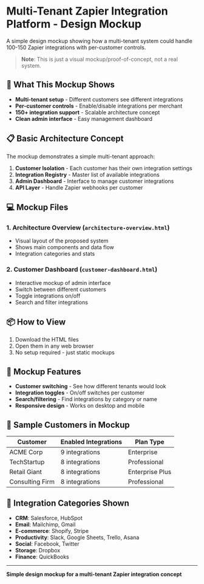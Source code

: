 # Multi-Tenant Zapier Integration Platform - Design Mockup

A simple design mockup showing how a multi-tenant system could handle 100-150 Zapier integrations with per-customer controls.

> **Note**: This is just a visual mockup/proof-of-concept, not a real system.

## 🚀 What This Mockup Shows

- **Multi-tenant setup** - Different customers see different integrations
- **Per-customer controls** - Enable/disable integrations per merchant
- **150+ integration support** - Scalable architecture concept
- **Clean admin interface** - Easy management dashboard

## 📋 Basic Architecture Concept

The mockup demonstrates a simple multi-tenant approach:

1. **Customer Isolation** - Each customer has their own integration settings
2. **Integration Registry** - Master list of available integrations  
3. **Admin Dashboard** - Interface to manage customer integrations
4. **API Layer** - Handle Zapier webhooks per customer

## 💻 Mockup Files

### 1. Architecture Overview (`architecture-overview.html`)
- Visual layout of the proposed system
- Shows main components and data flow
- Integration categories and stats

### 2. Customer Dashboard (`customer-dashboard.html`)
- Interactive mockup of admin interface
- Switch between different customers
- Toggle integrations on/off
- Search and filter integrations

## 📦 How to View

1. Download the HTML files
2. Open them in any web browser
3. No setup required - just static mockups

## 🎯 Mockup Features

- **Customer switching** - See how different tenants would look
- **Integration toggles** - On/off switches per customer
- **Search/filtering** - Find integrations by category or name
- **Responsive design** - Works on desktop and mobile

## 🔧 Sample Customers in Mockup

| Customer | Enabled Integrations | Plan Type |
|----------|---------------------|-----------|
| ACME Corp | 9 integrations | Enterprise |
| TechStartup | 8 integrations | Professional |
| Retail Giant | 8 integrations | Enterprise Plus |
| Consulting Firm | 8 integrations | Professional |

## 🎯 Integration Categories Shown

- **CRM**: Salesforce, HubSpot
- **Email**: Mailchimp, Gmail  
- **E-commerce**: Shopify, Stripe
- **Productivity**: Slack, Google Sheets, Trello, Asana
- **Social**: Facebook, Twitter
- **Storage**: Dropbox
- **Finance**: QuickBooks

---

**Simple design mockup for a multi-tenant Zapier integration concept**
